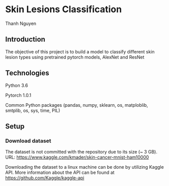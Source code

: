 # Skin Lesions Classification

Thanh Nguyen

## Introduction

The objective of this project is to build a model to classify different skin lesion types using pretrained pytorch models, AlexNet and ResNet

## Technologies

Python 3.6

Pytorch 1.0.1

Common Python packages (pandas, numpy, sklearn, os, matploblib, smtplib, os, sys, time, PIL)

## Setup

### Download dataset

The dataset is not committed with the repository due to its size (~ 3 GB). URL: https://www.kaggle.com/kmader/skin-cancer-mnist-ham10000

Downloading the dataset to a linux machine can be done by utilizing Kaggle API. More information about the API can be found at https://github.com/Kaggle/kaggle-api



 

